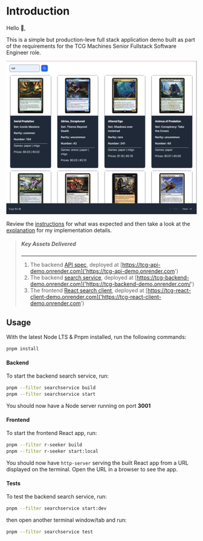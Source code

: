 # Introduction

Hello 👋,

This is a simple but production-leve full stack application demo built as part of the requirements for the TCG Machines Senior Fullstack Software Engineer role. 

![React client preview](./client/r-seeker/tcgm-fullstack-react-client.png)

Review the [instructions](./INSTRCTIONS.md) for what was expected and then take a look at the [explanation](./DESIGN_EXPLANATION.md) for my implementation details.

> ##### Key Assets Delivered
> ---
> 1. The backend [API spec]('https://github.com/chalu/tcgm-fullstack-demo/blob/main/api/spec/api.yaml'), deployed at [https://tcg-api-demo.onrender.com]('https://tcg-api-demo.onrender.com')
> 2. The backend [search service](https://github.com/chalu/tcgm-fullstack-demo/tree/main/server/searchservice), deployed at [https://tcg-backend-demo.onrender.com]('https://tcg-backend-demo.onrender.com/')
> 3. The frontend [React search client](https://github.com/chalu/tcgm-fullstack-demo/tree/main/client/r-seeker), deployed at [https://tcg-react-client-demo.onrender.com]('https://tcg-react-client-demo.onrender.com')


## Usage

With the latest Node LTS & Pnpm installed, run the following commands:

```bash
pnpm install
```

#### Backend

To start the backend search service, run:

```bash
pnpm --filter searchservice build
pnpm --filter searchservice start
```
You should now have a Node server running on port **3001**

#### Frontend

To start the frontend React app, run:

```bash
pnpm --filter r-seeker build
pnpm --filter r-seeker start:local
```
You should now have `http-server` serving the built React app from a URL displayed on the terminal. Open the URL in a browser to see the app.

#### Tests

To test the backend search service, run:

```bash
pnpm --filter searchservice start:dev
```
then open another terminal window/tab and run:

```bash
pnpm --filter searchservice test
```
